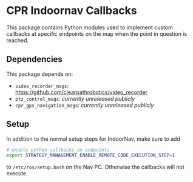 CPR Indoornav Callbacks
========================

This package contains Python modules used to implement custom callbacks at specific endpoints on the map
when the point in question is reached.

Dependencies
-------------

This package depends on:
- `video_recorder_msgs`: https://github.com/clearpathrobotics/video_recorder
- `ptz_control_msgs`: _currently unreleased publicly_
- `cpr_gps_navigation_msgs`: _currently unreleased publicly_


Setup
------

In addition to the normal setup steps for IndoorNav, make sure to add

```bash
# enable python callbacks on endpoints
export STRATEGY_MANAGEMENT_ENABLE_REMOTE_CODE_EXECUTION_STEP=1
```

to `/etc/ros/setup.bash` on the Nav PC. Otherwise the callbacks will not execute.
